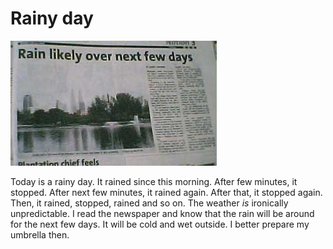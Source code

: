 Rainy day
===

![article by Audrey Edwards titled 'Rain likely over next few days' of The Star newspaper](../images/photos/newspapers/rain_next_few_days_thestar.jpg)

Today is a rainy day. It rained since this morning. After few minutes, it stopped. After next few minutes, it rained again. After that, it stopped again. Then, it rained, stopped, rained and so on. The weather *is* ironically unpredictable. I read the newspaper and know that the rain will be around for the next few days. It will be cold and wet outside. I better prepare my umbrella then.
